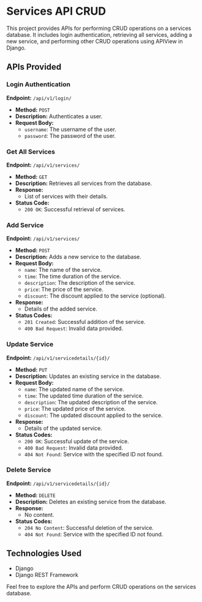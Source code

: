 # Services API CRUD

This project provides APIs for performing CRUD operations on a services database. It includes login authentication, retrieving all services, adding a new service, and performing other CRUD operations using APIView in Django.

## APIs Provided

### Login Authentication

**Endpoint:** `/api/v1/login/`

- **Method:** `POST`
- **Description:** Authenticates a user.
- **Request Body:**
  - `username`: The username of the user.
  - `password`: The password of the user.

### Get All Services

**Endpoint:** `/api/v1/services/`

- **Method:** `GET`
- **Description:** Retrieves all services from the database.
- **Response:**
  - List of services with their details.
- **Status Code:**
  - `200 OK`: Successful retrieval of services.

### Add Service

**Endpoint:** `/api/v1/services/`

- **Method:** `POST`
- **Description:** Adds a new service to the database.
- **Request Body:**
  - `name`: The name of the service.
  - `time`: The time duration of the service.
  - `description`: The description of the service.
  - `price`: The price of the service.
  - `discount`: The discount applied to the service (optional).
- **Response:**
  - Details of the added service.
- **Status Codes:**
  - `201 Created`: Successful addition of the service.
  - `400 Bad Request`: Invalid data provided.

### Update Service

**Endpoint:** `/api/v1/servicedetails/{id}/`

- **Method:** `PUT`
- **Description:** Updates an existing service in the database.
- **Request Body:**
  - `name`: The updated name of the service.
  - `time`: The updated time duration of the service.
  - `description`: The updated description of the service.
  - `price`: The updated price of the service.
  - `discount`: The updated discount applied to the service.
- **Response:**
  - Details of the updated service.
- **Status Codes:**
  - `200 OK`: Successful update of the service.
  - `400 Bad Request`: Invalid data provided.
  - `404 Not Found`: Service with the specified ID not found.

### Delete Service

**Endpoint:** `/api/v1/servicedetails/{id}/`

- **Method:** `DELETE`
- **Description:** Deletes an existing service from the database.
- **Response:**
  - No content.
- **Status Codes:**
  - `204 No Content`: Successful deletion of the service.
  - `404 Not Found`: Service with the specified ID not found.

## Technologies Used

- Django
- Django REST Framework

Feel free to explore the APIs and perform CRUD operations on the services database.

